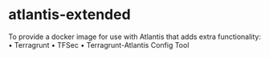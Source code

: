 # atlantis-extended
To provide a docker image for use with Atlantis that adds extra functionality:
•	Terragrunt
•	TFSec
•	Terragrunt-Atlantis Config Tool
